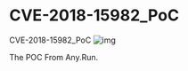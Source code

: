 # CVE-2018-15982_PoC
CVE-2018-15982_PoC
![img](https://github.com/Dreametion/CVE-2018-15982_PoC/blob/master/CVE-2018-15982.gif)

The POC From Any.Run.
